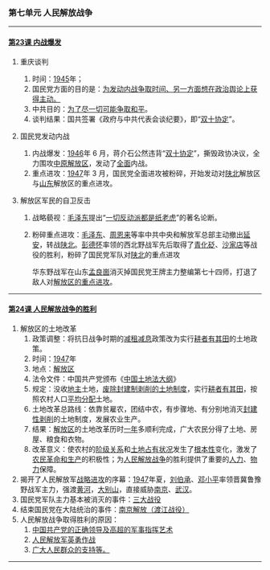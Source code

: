 ### 第七单元 人民解放战争

---

#### [第23课 内战爆发](./%E7%AC%AC23%E8%AF%BE%20%E5%86%85%E6%88%98%E7%88%86%E5%8F%91)

1. 重庆谈判

   1. 时间：<u>1945</u>年；
   2. 国民党方面的目的是：<u>为发动内战争取时间、另一方面想在政治舆论上获得主动。</u>
   3. 中共目的：<u>为了尽一切可能争取和平</u>。
   4. 谈判结果：国共签署《政府与中共代表会谈纪要》，即“<u>双十协定</u>”。

2. 国民党发动内战

   1. 内战爆发：<u>1946</u>年 6 月，蒋介石公然违背“<u>双十协定</u>”，撕毁政协决议，全力围攻<u>中原解放区</u>，发动了<u>全面</u>内战。
   2. 重点进攻：<u>1947</u>年 3 月，国民党全面进攻被粉碎，开始发动对<u>陕北</u>解放区与<u>山东</u>解放区的重点进攻。

3. 解放区军民的自卫反击

   1. 战略藐视：<u>毛泽东</u>提出“<u>一切反动派都是纸老虎</u>”的著名论断。

   2. 粉碎重点进攻：<u>毛泽东</u>、<u>周恩来</u>等率中共中央和解放军总部主动撤出<u>延安</u>，转战<u>陕北</u>。<u>彭德怀</u>率领的西北野战军先后取得了<u>青化砭</u>、<u>沙家店</u>等战役的胜利，粉碎了国民党军队对<u>陕北</u>的重点进攻

      华东野战军在山东<u>孟良崮</u>消灭掉国民党王牌主力整编第七十四师，打退了敌人对<u>解放区的重点进攻</u>。

---

#### [第24课 人民解放战争的胜利](./%E7%AC%AC24%E8%AF%BE%20%E4%BA%BA%E6%B0%91%E8%A7%A3%E6%94%BE%E6%88%98%E4%BA%89%E7%9A%84%E8%83%9C%E5%88%A9)

1. 解放区的土地改革
   1. 政策调整：将抗日战争时期的<u>减租减息</u>政策改为实行<u>耕者有其田</u>的土地政策。
   2. 时间：<u>1947</u>年
   3. 地点：<u>解放区</u>
   4. 法令文件：中国共产党颁布《<u>中国土地法大纲</u>》
   5. 规定：没收<u>地主</u>土地，<u>废除封建制剥削的土地制度</u>，实行<u>耕者有其田</u>，按照农村人口<u>平均分配</u>土地。
   6. 土地改革总路线：依靠贫雇农，团结中农，有步骤地、有分别地消灭<u>封建性剥削</u>的土地制度，发展农业生产。
   7. 结果：<u>解放区</u>的土地改革历时<u>一年</u>多顺利完成，广大农民分得了土地、房屋、粮食和衣物。
   8. 改革意义：使农村的<u>阶级关系</u>和<u>土地占有状况</u>发生了<u>根本性</u>变化，激发了<u>农民革命和生产</u>的积极性；为<u>人民解放战争</u>的胜利提供了重要的<u>人力</u>、<u>物力</u>保障。
2. 揭开了人民解放军<u>战略进攻</u>的序幕：<u>1947</u>年夏，<u>刘伯承</u>、<u>邓小平</u>率领晋冀鲁豫野战军主力，强渡<u>黄河</u>，<u>大别山</u>，直接威胁<u>南京</u>、<u>武汉</u>。
3. 国民党军队主力基本被消灭的事件：<u>三大战役</u>
4. 结束国民党在大陆统治的事件：<u>南京解放（渡江战役）</u>
5. 人民解放战争取得胜利的原因：
   1. <u>中国共产党的正确领导及高超的军事指挥艺术</u>
   2. <u>人民解放军英勇作战</u>
   3. <u>广大人民群众的支持等。</u>

---